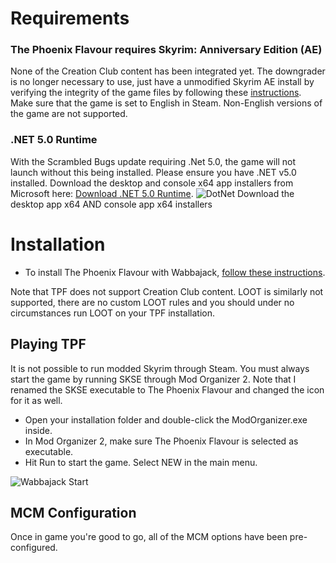 # Requirements
### The Phoenix Flavour requires Skyrim: Anniversary Edition (AE) 

None of the Creation Club content has been integrated yet. The downgrader is no longer necessary to use, just have a unmodified Skyrim AE install by verifying the integrity of the game files by following these [instructions](https://help.steampowered.com/en/faqs/view/0C48-FCBD-DA71-93EB). Make sure that the game is set to English in Steam. Non-English versions of the game are not supported.

### .NET 5.0 Runtime

With the Scrambled Bugs update requiring .Net 5.0, the game will not launch without this being installed. Please ensure you have .NET v5.0 installed. Download the desktop and console x64 app installers from Microsoft here: [Download .NET 5.0 Runtime](https://dotnet.microsoft.com/download/dotnet/5.0/runtime).
![DotNet](https://user-images.githubusercontent.com/20106025/146851195-42693452-bc79-42e0-9ee7-b84ab65865ce.png)
Download the desktop app x64 AND console app x64 installers


# Installation
- To install The Phoenix Flavour with Wabbajack, [follow these instructions](https://github.com/Codygits/TPF-Updates/blob/main/List%20Installation.md).

Note that TPF does not support Creation Club content. LOOT is similarly not supported, there are no custom LOOT rules and you should under no circumstances run LOOT on your TPF installation.

## Playing TPF

It is not possible to run modded Skyrim through Steam. You must always start the game by running SKSE through Mod Organizer 2. Note that I renamed the SKSE executable to The Phoenix Flavour and changed the icon for it as well.

- Open your installation folder and double-click the ModOrganizer.exe inside.
- In Mod Organizer 2, make sure The Phoenix Flavour is selected as executable.
- Hit Run to start the game. Select NEW in the main menu.

![Wabbajack Start](https://user-images.githubusercontent.com/20106025/141523222-8bb2ce9b-1b67-451f-b4ee-07fb83c71975.png)


## MCM Configuration

Once in game you're good to go, all of the MCM options have been pre-configured.
